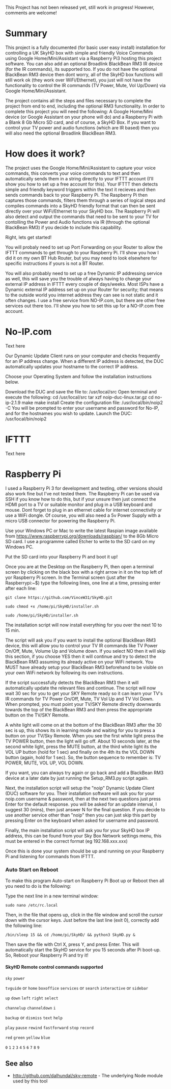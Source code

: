This Project has not been released yet, still work in progress!  However, comments are welcome!

# Summary

This project is a fully documented (for basic user easy install) installation for controlling a UK SkyHD box with simple and friendly Voice Commands using Google Home/Mini/Assistant via a Raspberry Pi3 hosting this project software.  You can also add an optional Broadlink BlackBean RM3 IR device (for the IR commands), its supported too.  If you do not have the optional BlackBean RM3 device then dont worry, all of the SkyHD box functions will still work ok (they work over WiFi/Ethernet), you just will not have the functionality to control the IR commands (TV Power, Mute, Vol Up/Down) via Google Home/Mini/Assistant.

The project contains all the steps and files necessary to complete the project from end to end, including the optional RM3 functionality.  In order to complete this project you will need the following: A Google Home/Mini device (or Google Assistant on your phone will do) and a Raspberry Pi with a Blank 8 Gb Micro SD card, and of course, a SkyHD Box.  If you want to control your TV power and audio functions (which are IR based) then you will also need the optional Broadlink BlackBean RM3.  

# How does it work?

The project uses the Google Home/Mini/Assistant to capture your voice commands, this converts your voice commands to text and then automatically sends them in a string directly to your IFTTT account (I'll show you how to set up a free account for this).  Your IFTTT then detects simple and friendly keyword triggers within the text it recieves and then sends commands back to your Raspberry Pi.  The Raspberry Pi then captures those commands, filters them through a series of logical steps and compiles commands into a SkyHD friendly format that can then be sent directly over your WiFi/Ethernet to your SkyHD box.  The Raspberry Pi will also detect and output the commands that need to be sent to your TV for contolling the Power and Audio functions via IR (through the optional BlackBean RM3) if you decide to include this capability. 

Right, lets get started!

You will probaly need to set up Port Forwarding on your Router to allow the IFTTT commands to get through to your Raspberry Pi.  I'll show you how I did it on my own BT Hub Router, but you may need to look elsewhere for specific instructions if yours is not a BT Router.

You will also probably need to set up a free Dynamic IP addressing service as well, this will save you the trouble of always having to change your external IP address in IFTTT every couple of days/weeks.  Most ISPs have a Dynamic external IP address set up on your Router for security; that means to the outside world you internet address they can see is not static and it often changes.  I use a free service from NO-IP.com, but there are other free services out there too.  I'll show you how to set this up for a NO-IP.com free account.



# No-IP.com

Text here

Our Dynamic Update Client runs on your computer and checks frequently for an IP address change. When a different IP address is detected, the DUC automatically updates your hostname to the correct IP address.

Choose your Operating System and follow the installation instructions below.

Download the DUC and save the file to: /usr/local/src
Open terminal and execute the following:
cd /usr/local/src
tar xzf noip-duc-linux.tar.gz
cd no-ip-2.1.9
make
make install
Create the configuration file: /usr/local/bin/noip2 -C
You will be prompted to enter your username and password for No-IP, and for the hostnames you wish to update.
Launch the DUC: /usr/local/bin/noip2

# IFTTT

Text here

# Raspberry Pi

I used a Raspberry Pi 3 for development and testing, other versions should also work fine but I've not tested them.  The Raspberry Pi can be used via SSH if you know how to do this, but if your unsure then just connect the HDMI port to a TV or suitable monitor and plug in a USB keyboard and mouse.  Dont forget to plug in an ethernet cable for internet connectivity or use a WiFi dongle. Of course, you will also need a 5v Power Supply with a micro USB connector for powering the Raspberry Pi.

Use your Windows PC or Mac to write the latest Raspian image available from https://www.raspberrypi.org/downloads/raspbian/ to the 8Gb Micro SD card.  I use a programme called Etcher to write to the SD card on my Windows PC.

Put the SD card into your Raspberry Pi and boot it up!

Once you are at the Desktop on the Raspberry Pi, then open a terminal screen  by clicking on the black box with a right arrow in it on the top left of yor Raspberry Pi screen.  In the Terminal screen (just after the Raspberrypi:~$) type the following lines, one line at a time, pressing enter after each line:

```
git clone https://github.com/VinceW31/SkyHD.git
```
```
sudo chmod +x /home/pi/SkyHD/installer.sh
```
```
sudo /home/pi/SkyHD/installer.sh
```

The installation script will now install everything for you over the next 10 to 15 min. 

The script will ask you if you want to install the optional BlackBean RM3 device, this  will allow you to control your TV IR commands like TV Power On/Off, Mute, Volume Up and Volume down.  If you select NO then it will skip this section, if you choose YES then it will continue and try to detect the BlackBean RM3 assuming its already active on your WiFi network. You MUST have already setup your BlackBean RM3 beforehand to be visible on your own WiFi network by following its own instructions.

If the script successfully detects the BlackBean RM3 then it will automatically update the relevant files and continue. The script will  now wait 30 sec for you to get your SKY Remote ready so it can learn your TV's IR commands for TV Power On/Off, Mute, TV Vol Up and TV Vol Down. When prompted, you must point your TV/SKY Remote directly downwards towards the top of the BlackBean RM3 and then press the appropriate button on the TV/SKY Remote. 

A white light will come on at the bottom of the BlackBean RM3 after the 30 sec is up, this shows its in learning mode and waiting for you to press a button on your TV/Sky Remote.
When you see the first white light press the TV POWER button, then the light will go off.
About 10 seconds later, at the second white light, press the MUTE button, at the third white light its the VOL UP button (hold for 1 sec) and finally on the 4th its the VOL DOWN button (again, hold for 1 sec). So, the button sequence to remember is: TV POWER, MUTE, VOL UP, VOL DOWN.

If you want, you can always try again or go back and add a BlackBean RM3 device at a later date by just running the Setup_RM3.py script again.

Next, the installation script will setup the "noip" Dynamic Update Client (DUC) software for you.  Their installation software will ask you for your noip.com username & password, then at the next two questions just press Enter for the default response.  you will be asked for an update interval, I suggest 30 (mins), then just answer N for the final question. If you decide to use another service other than "noip" then you can just skip this part by pressing Enter on the keyboard when asked for username and password.

Finally, the main installation script will ask you for your SkyHD box IP address, this can be found from your Sky Box Network settings menu, this must be entered in the correct format (eg 192.168.xxx.xxx)

Once this is done your system should be up and running on your Raspberry Pi and listening for commands from IFTTT.

### Auto Start on Reboot
To make this program Auto-start on Raspberry Pi Boot up or Reboot then all you need to do is the following:

Type the next line in a new terminal window:
```
sudo nano /etc/rc.local
```
Then, in the file that opens up, click in the file window and scroll the cursor down with the cursor keys.  Just before the last line (exit 0), correctly add the following line:
```
/bin/sleep 15 && cd /home/pi/SkyHD/ && python3 SkyHD.py &
```
Then save the file with Ctrl X, press Y, and press Enter. This will automatically start the SkyHD service for you 15 seconds after Pi boot-up. So, Reboot your Raspberry Pi and try it!

#### SkyHD Remote control commands supported

`sky` `power`

`tvguide` or `home` `boxoffice` `services` or `search` `interactive` or `sidebar`

`up` `down` `left` `right` `select`

`channelup` `channeldown` `i`

`backup` or `dismiss` `text` `help`

`play` `pause` `rewind` `fastforward` `stop` `record`

`red` `green` `yellow` `blue`

`0` `1` `2` `3` `4` `5` `6` `7` `8` `9`


## See also

- http://github.com/dalhundal/sky-remote - The underlying Node module used by this tool

